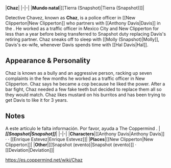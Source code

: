 |**Chaz**|
|-|-|
|**Mundo natal**|[[Tierra (Snapshot)\|Tierra (Snapshot)]]|

Detective Chavez, known as **Chaz**, is a police officer in [[New Clipperton\|New Clipperton]] who partners with [[Anthony Davis\|Davis]] in the . He worked as a traffic officer in Mexico City and New Clipperton for less than a year before being transferred to Snapshot duty replacing Davis's retiring partner. 
Chaz sneaks off to sleep with [[Molly (Snapshot)\|Molly]], Davis's ex-wife, whenever Davis spends time with [[Hal Davis\|Hal]].

## Appearance & Personality
Chaz is known as a bully and an aggressive person, racking up seven complaints in the few months he worked as a traffic officer in New Clipperton. Chaz says he became a cop because he liked the power. After a bar fight, Chaz needed a few fake teeth but decided to replace them all so they would match.
Chaz likes mustard on his burritos and has been trying to get Davis to like it for 3 years.

## Notes

A este artículo le falta información. Por favor, ayuda a The Coppermind .
|***[[Snapshot\|Snapshot]]***|
|-|-|
|**Characters**|[[Anthony Davis\|Anthony Davis]] ·  · [[Enrique Estevez\|Enrique Estevez]]|
|**Places**|[[New Clipperton\|New Clipperton]]|
|**Other**|[[Snapshot (evento)\|Snapshot (evento)]] · [[Deviation\|Deviation]]|



https://es.coppermind.net/wiki/Chaz